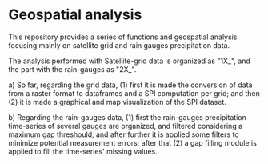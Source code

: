 # Geospatial analysis

This repository provides a series of functions and geospatial analysis focusing mainly on satellite grid and rain gauges precipitation data. 

The analysis performed with Satellite-grid data is organized as "1X_", and the part with the rain-gauges as "2X_". 

a) So far, regarding the grid data, (1) first it is made the conversion of data from a raster format to dataframes and a SPI computation per grid; and then (2) it is made a graphical and map visualization of the SPI dataset. 

b) Regarding the rain-gauges data, (1) first the rain-gauges precipitation time-series of several gauges are organized, and filtered considering a maximum gap threshould, and after further it is applied some filters to minimize potential measurement errors; after that (2) a gap filling module is applied to fill the time-series' missing values.  

